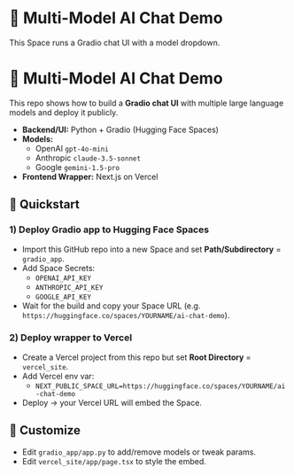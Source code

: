 # 🔮 Multi-Model AI Chat Demo

This Space runs a Gradio chat UI with a model dropdown.

# 🔮 Multi-Model AI Chat Demo

This repo shows how to build a **Gradio chat UI** with multiple large language models and deploy it publicly.

- **Backend/UI:** Python + Gradio (Hugging Face Spaces)
- **Models:**
  - OpenAI `gpt-4o-mini`
  - Anthropic `claude-3.5-sonnet`
  - Google `gemini-1.5-pro`
- **Frontend Wrapper:** Next.js on Vercel

## 🚀 Quickstart

### 1) Deploy Gradio app to Hugging Face Spaces
- Import this GitHub repo into a new Space and set **Path/Subdirectory** = `gradio_app`.
- Add Space Secrets:
  - `OPENAI_API_KEY`
  - `ANTHROPIC_API_KEY`
  - `GOOGLE_API_KEY`
- Wait for the build and copy your Space URL (e.g. `https://huggingface.co/spaces/YOURNAME/ai-chat-demo`).

### 2) Deploy wrapper to Vercel
- Create a Vercel project from this repo but set **Root Directory** = `vercel_site`.
- Add Vercel env var:
  - `NEXT_PUBLIC_SPACE_URL=https://huggingface.co/spaces/YOURNAME/ai-chat-demo`
- Deploy → your Vercel URL will embed the Space.

## 📝 Customize
- Edit `gradio_app/app.py` to add/remove models or tweak params.
- Edit `vercel_site/app/page.tsx` to style the embed.

